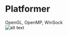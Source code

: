 # Platformer
OpenGL, OpenMP, WinSock  
![alt text](https://github.com/Slava2001/Neural_network/blob/master/screen.png?raw=true)
